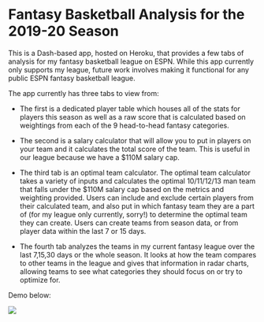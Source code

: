 # Fantasy Basketball Analysis for the 2019-20 Season
This is a Dash-based app, hosted on Heroku, that provides a few tabs of analysis for my fantasy basketball league on ESPN.
While this app currently only supports my league, future work involves making it functional for any public ESPN fantasy basketball league.

The app currently has three tabs to view from:
- The first is a dedicated player table which houses all of the stats for players this season
as well as a raw score that is calculated based on weightings from each of the 9 head-to-head fantasy categories.

- The second is a salary calculator that will allow you to put in players on your team and it calculates the total score of the team.
This is useful in our league because we have a $110M salary cap.

- The third tab is an optimal team calculator. The optimal team calculator takes a variety of inputs and calculates the optimal 10/11/12/13 man team
that falls under the $110M salary cap based on the metrics and weighting provided. Users can include and exclude certain players
from their calculated team, and also put in which fantasy team they are a part of (for my league only currently, sorry!) to determine
the optimal team they can create. Users can create teams from season data, or from player data within the last 7 or 15 days.

- The fourth tab analyzes the teams in my current fantasy league over the last 7,15,30 days or the whole season. It looks at how the team
compares to other teams in the league and gives that information in radar charts, allowing teams to see what categories they should focus
on or try to optimize for.

Demo below:

![](https://media.giphy.com/media/gKCRJjm3jR6ZMumzt2/giphy.gif)
